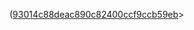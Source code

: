 ([93014c88deac890c82400ccf9ccb59eb](https://github.com/user-attachments/assets/c686db0c-eb05-4cee-8873-b5926ed085a7)>
